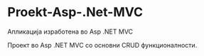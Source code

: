 # Proekt-Asp-.Net-MVC
Апликација изработена во Asp .NET MVC

Проект во Asp .NET MVC со основни CRUD функционалности.
